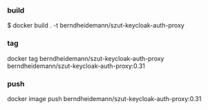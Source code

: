 ### build

$ docker build . -t berndheidemann/szut-keycloak-auth-proxy

### tag

docker tag berndheidemann/szut-keycloak-auth-proxy berndheidemann/szut-keycloak-auth-proxy:0.31

### push

docker image push berndheidemann/szut-keycloak-auth-proxy:0.31
